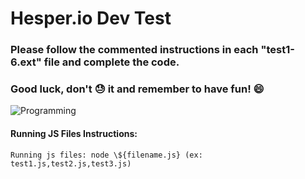 # Hesper.io Dev Test

### Please follow the commented instructions in each "test1-6.ext" file and complete the code.

### Good luck, don't :sweat: it and remember to have fun! :smile:

![Programming](https://i.imgur.com/lz7hOlC.gif)

#### Running JS Files Instructions:

```
Running js files: node \${filename.js} (ex: test1.js,test2.js,test3.js)
```
